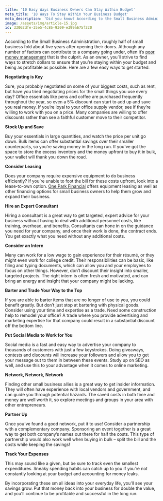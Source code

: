 ```yaml
---
title: '10 Easy Ways Business Owners Can Stay Within Budget'
meta_title: '10 Ways To Stay Within Your Business Budget'
meta_description: 'Did you know? According to the Small Business Administration, roughly half of small business fold about five years after opening their doors.'
image: /assets/img/article-15.jpg
id: 33062dfe-35e5-4c86-9309-e399a675f220
---
```

According to the Small Business Administration, roughly half of small business fold about five years after opening their doors. Although any number of factors can contribute to a company going under, often it’s [poor money management](https://www.oneparkfinancial.com/blog/how-to-secure-funds-to-help-cover-business-emergencies) that is the culprit. As an owner, you’ll strive to find ways to stretch dollars to ensure that you’re staying within your budget and being as profitable as possible. Here are a few easy ways to get started.

<b>Negotiating is Key</b>

Sure, you probably negotiated on some of your biggest costs, such as rent, but have you tried negotiating prices for the small things you use every day? Office essentials like pens and coffee are purchased frequently throughout the year, so even a 5% discount can start to add up and save you real money. If you’re loyal to your office supply vendor, see if they’re willing to work with you on a price. Many companies are willing to offer discounts rather than see a faithful customer move to their competitor.

<b>Stock Up and Save</b>

Buy your essentials in large quantities, and watch the price per unit go down. Bulk items can offer substantial savings over their smaller counterparts, so you’re saving money in the long run. If you’ve got the space to store the excess inventory and the money upfront to buy it in bulk, your wallet will thank you down the road.

<b>Consider Leasing</b>

Does your company require expensive equipment to do business efficiently? If you’re unable to foot the bill for these costs upfront, look into a lease-to-own option. [One Park Financial](https://www.oneparkfinancial.com/) offers equipment leasing as well as other financing options for small business owners to help them grow and expand their business.

<b>Hire an Expert Consultant</b>

Hiring a consultant is a great way to get targeted, expert advice for your business without having to deal with additional personnel costs, like training, overhead, and benefits. Consultants can hone in on the guidance you need for your company, and once their work is done, the contract ends. You get exactly what you need without any additional costs.

<b>Consider an Intern</b>

Many can work for a low wage to gain experience for their résumé, or they might even work for college credit. Their responsibilities can be basic, like filing and typing documents, which can allow you and your employees to focus on other things. However, don’t discount their insight into smaller, targeted projects. The right intern is often fresh and motivated, and can bring an energy and insight that your company might be lacking.

<b>Barter and Trade Your Way to the Top</b>

If you are able to barter items that are no longer of use to you, you could benefit greatly. But don’t just stop at bartering with physical goods. Consider using your time and expertise as a trade. Need some construction help to remodel your office? A trade where you provide advertising and marketing expertise for that company could result in a substantial discount off the bottom line.

<b>Put Social Media to Work for You</b>

Social media is a fast and easy way to advertise your company to thousands of customers with just a few keystrokes. Doing giveaways, contests and discounts will increase your followers and allow you to get your message out to them in between these events. Study up on SEO as well, and use this to your advantage when it comes to online marketing.

<b>Network, Network, Network</b>

Finding other small business allies is a great way to get insider information. They will often have experience with local vendors and government, and can guide you through potential hazards. The saved costs in both time and money are well worth it, so explore meetings and groups in your area with other entrepreneurs.

<b>Partner Up</b>

Once you’ve found a good network, put it to use! Consider a partnership with a complementary company. Sponsoring an event together is a great way to get both company’s names out there for half the costs. This type of partnership would also work well when buying in bulk – split the bill and the costs while keeping the savings!

<b>Track Your Expenses</b>

This may sound like a given, but be sure to track even the smallest expenditures. Sneaky spending habits can catch up to you if you’re not constantly looking at your budget and accounting for money leaks.

By incorporating these sm all ideas into your everyday life, you'll see your savings grow. Put that money back into your business for double the value, and you'll continue to be profitable and successful in the long run.